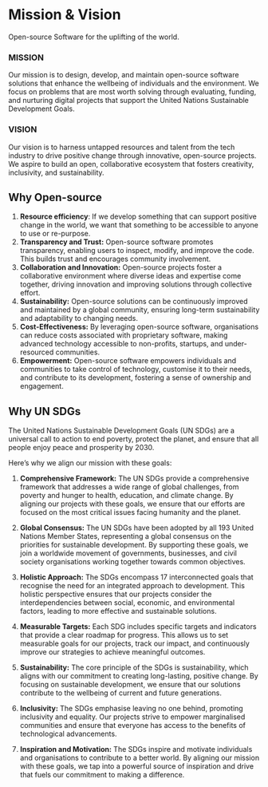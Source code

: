 # Mission & Vision

Open-source Software for the uplifting of the world.

### MISSION

Our mission is to design, develop, and maintain open-source software solutions that enhance the wellbeing of individuals and the environment. We focus on problems that are most worth solving through evaluating, funding, and nurturing digital projects that support the United Nations Sustainable Development Goals.

### VISION

Our vision is to harness untapped resources and talent from the tech industry to drive positive change through innovative, open-source projects. We aspire to build an open, collaborative ecosystem that fosters creativity, inclusivity, and sustainability.


## Why Open-source

1. **Resource efficiency**: If we develop something that can support positive change in the world, we want that something to be accessible to anyone to use or re-purpose.
2. **Transparency and Trust:** Open-source software promotes transparency, enabling users to inspect, modify, and improve the code. This builds trust and encourages community involvement.
3. **Collaboration and Innovation:** Open-source projects foster a collaborative environment where diverse ideas and expertise come together, driving innovation and improving solutions through collective effort.
4. **Sustainability:** Open-source solutions can be continuously improved and maintained by a global community, ensuring long-term sustainability and adaptability to changing needs.
5. **Cost-Effectiveness:** By leveraging open-source software, organisations can reduce costs associated with proprietary software, making advanced technology accessible to non-profits, startups, and under-resourced communities.
6. **Empowerment:** Open-source software empowers individuals and communities to take control of technology, customise it to their needs, and contribute to its development, fostering a sense of ownership and engagement.

## Why UN SDGs 


The United Nations Sustainable Development Goals (UN SDGs) are a universal call to action to end poverty, protect the planet, and ensure that all people enjoy peace and prosperity by 2030. 

Here’s why we align our mission with these goals:

1. **Comprehensive Framework:** The UN SDGs provide a comprehensive framework that addresses a wide range of global challenges, from poverty and hunger to health, education, and climate change. By aligning our projects with these goals, we ensure that our efforts are focused on the most critical issues facing humanity and the planet.

2. **Global Consensus:** The UN SDGs have been adopted by all 193 United Nations Member States, representing a global consensus on the priorities for sustainable development. By supporting these goals, we join a worldwide movement of governments, businesses, and civil society organisations working together towards common objectives.

3. **Holistic Approach:** The SDGs encompass 17 interconnected goals that recognise the need for an integrated approach to development. This holistic perspective ensures that our projects consider the interdependencies between social, economic, and environmental factors, leading to more effective and sustainable solutions.

4. **Measurable Targets:** Each SDG includes specific targets and indicators that provide a clear roadmap for progress. This allows us to set measurable goals for our projects, track our impact, and continuously improve our strategies to achieve meaningful outcomes.

5. **Sustainability:** The core principle of the SDGs is sustainability, which aligns with our commitment to creating long-lasting, positive change. By focusing on sustainable development, we ensure that our solutions contribute to the wellbeing of current and future generations.

6. **Inclusivity:** The SDGs emphasise leaving no one behind, promoting inclusivity and equality. Our projects strive to empower marginalised communities and ensure that everyone has access to the benefits of technological advancements.

7. **Inspiration and Motivation:** The SDGs inspire and motivate individuals and organisations to contribute to a better world. By aligning our mission with these goals, we tap into a powerful source of inspiration and drive that fuels our commitment to making a difference.